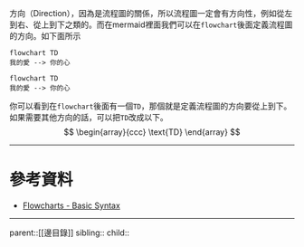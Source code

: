 方向（Direction），因為是流程圖的關係，所以流程圖一定會有方向性，例如從左到右、從上到下之類的。而在mermaid裡面我們可以在`flowchart`後面定義流程圖的方向。如下面所示

```Mermaid
flowchart TD
我的愛 --> 你的心
```
```mermaid
flowchart TD
我的愛 --> 你的心
```
你可以看到在`flowchart`後面有一個`TD`，那個就是定義流程圖的方向要從上到下。
如果需要其他方向的話，可以把`TD`改成以下。
$$
\begin{array}{ccc}
\text{TD}
\end{array}
$$

- - -
# 參考資料
- [Flowcharts - Basic Syntax](https://mermaid.js.org/syntax/flowchart.html)
- - -
parent::[[邊目錄]]
sibling::
child::